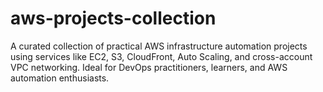 # aws-projects-collection
A curated collection of practical AWS infrastructure automation projects using services like EC2, S3, CloudFront, Auto Scaling, and cross-account VPC networking. Ideal for DevOps practitioners, learners, and AWS automation enthusiasts.
